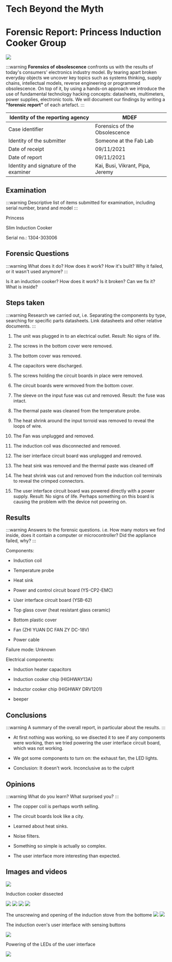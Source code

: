 
# Tech Beyond the Myth

Forensic Report: Princess Induction Cooker Group 
===============


![](https://i.imgur.com/nbSAG6S.png)


:::warning
**Forensics of obsolescence** confronts us with the results of today's consumers' electronics industry model. By tearing apart broken everyday objects we uncover key topics such as systems thinking, supply chains, intellectual models, reverse engineering or programmed obsolescence. On top of it, by using a hands-on approach we introduce the use of fundamental technology hacking concepts: datasheets, multimeters, power supplies, electronic tools. We will document our findings by writing a **"forensic report"** of each artefact. 
:::


| Identity of the reporting agency       | MDEF                           |
|----------------------------------------|--------------------------------|
| Case identifier                        | Forensics of the Obsolescence  |
| Identity of the submitter              | Someone at the Fab Lab         |
| Date of receipt                        | 09/11/2021                     |
| Date of report                         | 09/11/2021                     |
| Identity and signature of the examiner | Kai, Busi, Vikrant, Pipa, Jeremy                     |
 

## Examination 

:::warning
Descriptive list of items submitted for examination, including serial number, brand and model
:::

Princess 

Slim Induction Cooker

Serial no.: 1304-303006


## Forensic Questions
:::warning
What does it do? How does it work? How it's built? Why it failed, or it wasn't used anymore?
:::

Is it an induction cooker? How does it work? Is it broken? Can we fix it? What is inside?

## Steps taken
:::warning
Research we carried out, i.e. Separating the components by type, searching for specific parts datasheets. Link datasheets and other relative documents.
:::

1. The unit was plugged in to an electrical outlet. Result: No signs of life.

2. The screws in the bottom cover were removed.

3. The bottom cover was removed.

4. The capacitors were discharged.

5. The screws holding the circuit boards in place were removed.

6. The circuit boards were wrmoved from the bottom cover.

7. The sleeve on the input fuse was cut and removed. Result: the fuse was intact.

8. The thermal paste was cleaned from the temperature probe.

9. The heat shrink around the input torroid was removed to reveal the loops of wire.

10. The Fan was unplugged and removed.

11. The induction coil was disconnected and removed.

12. The iser interface circuit board was unplugged and removed.

13. The heat sink was removed and the thermal paste was cleaned off
14. The heat shrink was cut and removed from the induction coil terminals to reveal the crimped connectors.

15. The user interface circuit board was powered directly with a power supply. Result: No signs of life. Perhaps something on this board is causing the problem with the device not powering on.

## Results
:::warning
Answers to the forensic questions. i.e. How many motors we find inside, does it contain a computer or microcontroller? Did the appliance failed, why?
:::

Components:

- Induction coil

- Temperature probe

- Heat sink

- Power and control circuit board (YS-CP2-EMC)

- User interface circuit board (YSB-62)

- Top glass cover (heat resistant glass ceramic)

- Bottom plastic cover

- Fan (ZHI YUAN DC FAN ZY DC-18V)

- Power cable

Failure mode: Unknown

Electrical components:

- Induction heater capacitors

- Induction cooker chip (HIGHWAY13A)

- Inductor cooker chip (HIGHWAY DRV1201)

- beeper

## Conclusions
:::warning
A summary of the overall report, in particular about the results.
:::

- At first nothing was working, so we disected it to see if any components were working, then we tried powering the user interface circuit board, which was not working.

- We got some components to turn on: the exhaust fan, the LED lights.

- Conclusion: It doesn't work. Inconclusive as to the culprit


## Opinions
:::warning
What do you learn? What surprised you? 
:::

- The copper coil is perhaps worth selling.

- The circuit boards look like a city.

- Learned about heat sinks.

- Noise filters.

- Something so simple is actually so complex.

- The user interface more interesting than expected.

## Images and videos

![](https://i.imgur.com/vx1IHwQ.jpg)

Induction cooker dissected

![](https://i.imgur.com/pDNi1JQ.jpg)
![](https://i.imgur.com/rldP8SG.jpg)
![](https://i.imgur.com/sJQ5k3v.jpg)
![](https://i.imgur.com/i6rjL1X.gif)

The unscrewing and opening of the induction stove from the bottome
![](https://i.imgur.com/NwtGPuP.png)
![](https://i.imgur.com/eCHWEav.gif)

The induction oven's user interface with sensing buttons 

![](https://i.imgur.com/WXUuyJZ.gif)

Powering of the LEDs of the user interface

![](https://i.imgur.com/oX2rYgI.gif)















